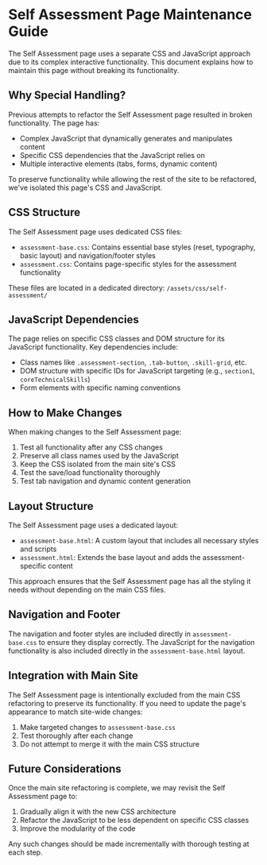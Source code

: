 # Self Assessment Page Maintenance Guide

The Self Assessment page uses a separate CSS and JavaScript approach due to its complex interactive functionality. This document explains how to maintain this page without breaking its functionality.

## Why Special Handling?

Previous attempts to refactor the Self Assessment page resulted in broken functionality. The page has:
- Complex JavaScript that dynamically generates and manipulates content
- Specific CSS dependencies that the JavaScript relies on
- Multiple interactive elements (tabs, forms, dynamic content)

To preserve functionality while allowing the rest of the site to be refactored, we've isolated this page's CSS and JavaScript.

## CSS Structure

The Self Assessment page uses dedicated CSS files:
- `assessment-base.css`: Contains essential base styles (reset, typography, basic layout) and navigation/footer styles
- `assessment.css`: Contains page-specific styles for the assessment functionality

These files are located in a dedicated directory: `/assets/css/self-assessment/`

## JavaScript Dependencies

The page relies on specific CSS classes and DOM structure for its JavaScript functionality. Key dependencies include:
- Class names like `.assessment-section`, `.tab-button`, `.skill-grid`, etc.
- DOM structure with specific IDs for JavaScript targeting (e.g., `section1`, `coreTechnicalSkills`)
- Form elements with specific naming conventions

## How to Make Changes

When making changes to the Self Assessment page:
1. Test all functionality after any CSS changes
2. Preserve all class names used by the JavaScript
3. Keep the CSS isolated from the main site's CSS
4. Test the save/load functionality thoroughly
5. Test tab navigation and dynamic content generation

## Layout Structure

The Self Assessment page uses a dedicated layout:
- `assessment-base.html`: A custom layout that includes all necessary styles and scripts
- `assessment.html`: Extends the base layout and adds the assessment-specific content

This approach ensures that the Self Assessment page has all the styling it needs without depending on the main CSS files.

## Navigation and Footer

The navigation and footer styles are included directly in `assessment-base.css` to ensure they display correctly. The JavaScript for the navigation functionality is also included directly in the `assessment-base.html` layout.

## Integration with Main Site

The Self Assessment page is intentionally excluded from the main CSS refactoring to preserve its functionality. If you need to update the page's appearance to match site-wide changes:
1. Make targeted changes to `assessment-base.css`
2. Test thoroughly after each change
3. Do not attempt to merge it with the main CSS structure

## Future Considerations

Once the main site refactoring is complete, we may revisit the Self Assessment page to:
1. Gradually align it with the new CSS architecture
2. Refactor the JavaScript to be less dependent on specific CSS classes
3. Improve the modularity of the code

Any such changes should be made incrementally with thorough testing at each step.
